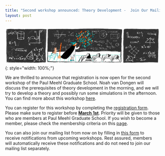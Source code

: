 ```yaml
---
title: "Second workshop announced: Theory Development -  Join Our Mailing List for Updates!"
layout: post
---
```

![theory](theory.png){: style="width: 100%;"}

We are thrilled to announce that registration is now open for the second workshop of the Paul Meehl Graduate School. Noah van Dongen will discuss the prerequisites of theory development in the morning, and we will try to develop a theory and possibly run some simulations in the afternoon. You can find more about this workshop [here](theory.md).

You can register for this workshop by completing the [registration form](https://forms.office.com/Pages/ResponsePage.aspx?id=R_J9zM5gD0qddXBM9g78ZP_Kihp-VglPgWom9gajHXdUODk4MTdZRk5UU1hIQVgxOTNCRVZCN0ZIRC4u). Please make sure to register before <ins>**March 1st**</ins>. Priority will be given to those who are members at Paul Meehl Graduate School. If you wish to become a member, please check the membership criteria on this [page](membership.md).

You can also join our mailing list from now on by filling in [this form](https://forms.office.com/Pages/ResponsePage.aspx?id=R_J9zM5gD0qddXBM9g78ZP_Kihp-VglPgWom9gajHXdUMEI2VEZYVUkzWkdSRVBPWTZaWlgyRUZXSC4u) to receive notifications from upcoming workshops. Rest assured, members will automatically receive these notifications and do not need to join our mailing list separately.


